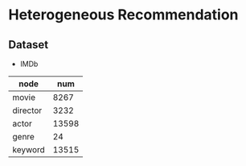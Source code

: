 # Heterogeneous Recommendation

## Dataset

* IMDb

| node     | num   |
| -------- | ----- |
| movie    | 8267  |
| director | 3232  |
| actor    | 13598 |
| genre    | 24    |
| keyword  | 13515 |

